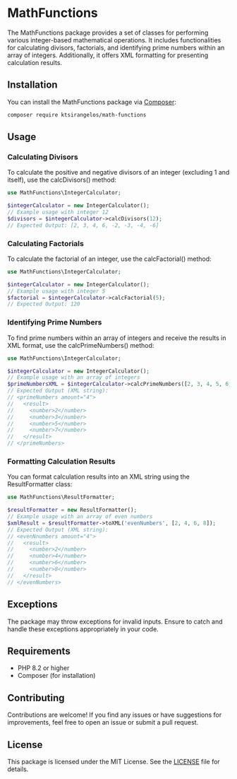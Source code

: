 # MathFunctions

The MathFunctions package provides a set of classes for performing various integer-based mathematical operations. It includes functionalities for calculating divisors, factorials, and identifying prime numbers within an array of integers. Additionally, it offers XML formatting for presenting calculation results.

## Installation

You can install the MathFunctions package via [Composer](https://getcomposer.org/):

```bash
composer require ktsirangelos/math-functions
```

## Usage

### Calculating Divisors

To calculate the positive and negative divisors of an integer (excluding 1 and itself), use the calcDivisors() method:

```php
use MathFunctions\IntegerCalculator;

$integerCalculator = new IntegerCalculator();
// Example usage with integer 12
$divisors = $integerCalculator->calcDivisors(12);
// Expected Output: [2, 3, 4, 6, -2, -3, -4, -6]
```

### Calculating Factorials

To calculate the factorial of an integer, use the calcFactorial() method:

```php
use MathFunctions\IntegerCalculator;

$integerCalculator = new IntegerCalculator();
// Example usage with integer 5
$factorial = $integerCalculator->calcFactorial(5);
// Expected Output: 120
```

### Identifying Prime Numbers

To find prime numbers within an array of integers and receive the results in XML format, use the calcPrimeNumbers() method:

```php
use MathFunctions\IntegerCalculator;

$integerCalculator = new IntegerCalculator();
// Example usage with an array of integers
$primeNumbersXML = $integerCalculator->calcPrimeNumbers([2, 3, 4, 5, 6, 7]);
// Expected Output (XML string):
// <primeNumbers amount="4">
//   <result>
//     <number>2</number>
//     <number>3</number>
//     <number>5</number>
//     <number>7</number>
//   </result>
// </primeNumbers>
```

### Formatting Calculation Results

You can format calculation results into an XML string using the ResultFormatter class:

```php
use MathFunctions\ResultFormatter;

$resultFormatter = new ResultFormatter();
// Example usage with an array of even numbers
$xmlResult = $resultFormatter->toXML('evenNumbers', [2, 4, 6, 8]);
// Expected Output (XML string):
// <evenNnumbers amount="4">
//   <result>
//     <number>2</number>
//     <number>4</number>
//     <number>6</number>
//     <number>8</number>
//   </result>
// </evenNumbers>
```

## Exceptions

The package may throw exceptions for invalid inputs. Ensure to catch and handle these exceptions appropriately in your code.

## Requirements

- PHP 8.2 or higher
- Composer (for installation)

## Contributing

Contributions are welcome! If you find any issues or have suggestions for improvements, feel free to open an issue or submit a pull request.

## License

This package is licensed under the MIT License. See the [LICENSE](./LICENSE) file for details.
